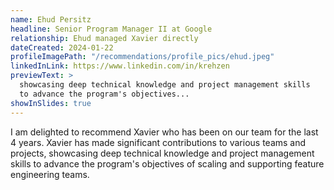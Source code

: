 ```yaml
---
name: Ehud Persitz
headline: Senior Program Manager II at Google
relationship: Ehud managed Xavier directly
dateCreated: 2024-01-22
profileImagePath: "/recommendations/profile_pics/ehud.jpeg"
linkedInLink: https://www.linkedin.com/in/krehzen
previewText: >
  showcasing deep technical knowledge and project management skills
  to advance the program's objectives...
showInSlides: true
---
```


I am delighted to recommend Xavier who has been on our team for the last 4
years. Xavier has made significant contributions to various teams and
projects, showcasing deep technical knowledge and project management skills
to advance the program's objectives of scaling and supporting feature
engineering teams.
